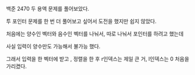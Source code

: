 백준 2470 두 용액 문제를 풀어보았다.

투 포인터 문제를 한 번 더 풀어보고 싶어서 도전을 했지만 쉽지 않았다.

처음에는 양수인 벡터와 음수인 벡터를 나눠서, 따로 나눠서 포인터를 하려고 했는데

사실 입력이 양수만도 가능해서 불가능 했다.

그래서 입력을 한 벡터에 받고 , 정렬을 한 후 
r인덱스는 제일 큰 거, l인덱스는 0 처음을 가리켰다.

